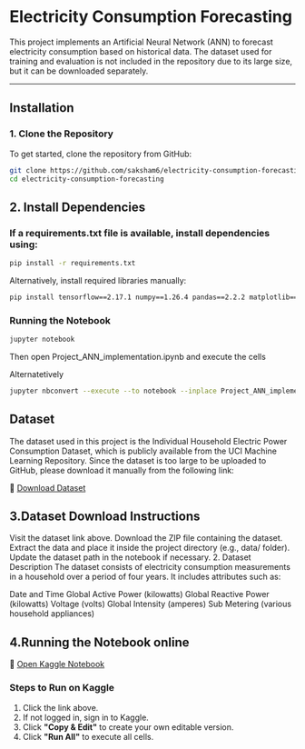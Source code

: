 # Electricity Consumption Forecasting

This project implements an Artificial Neural Network (ANN) to forecast electricity consumption based on historical data. The dataset used for training and evaluation is not included in the repository due to its large size, but it can be downloaded separately.

---

## Installation

### 1. Clone the Repository
To get started, clone the repository from GitHub:

```bash
git clone https://github.com/saksham6/electricity-consumption-forecasting.git
cd electricity-consumption-forecasting

```
## 2. Install Dependencies

### If a requirements.txt file is available, install dependencies using:

```bash
pip install -r requirements.txt

```

Alternatively, install required libraries manually:

```bash
pip install tensorflow==2.17.1 numpy==1.26.4 pandas==2.2.2 matplotlib==3.7.5 scikit-learn==1.2.2 pmdarima==2.0.4 statsmodels==0.14.4 holidays==0.63
```

### Running the Notebook

```bash
jupyter notebook

```
Then open Project_ANN_implementation.ipynb and execute the cells

Alternatetively 

``` bash
jupyter nbconvert --execute --to notebook --inplace Project_ANN_implementation.ipynb
```

## Dataset
The dataset used in this project is the Individual Household Electric Power Consumption Dataset, which is publicly available from the UCI Machine Learning Repository. Since the dataset is too large to be uploaded to GitHub, please download it manually from the following link:

🔗 [Download Dataset](https://archive.ics.uci.edu/dataset/235/individual+household+electric+power+consumption)

## 3.Dataset Download Instructions
Visit the dataset link above.
Download the ZIP file containing the dataset.
Extract the data and place it inside the project directory (e.g., data/ folder).
Update the dataset path in the notebook if necessary.
2. Dataset Description
The dataset consists of electricity consumption measurements in a household over a period of four years. It includes attributes such as:

Date and Time
Global Active Power (kilowatts)
Global Reactive Power (kilowatts)
Voltage (volts)
Global Intensity (amperes)
Sub Metering (various household appliances)

## 4.Running the Notebook online
🔗 [Open Kaggle Notebook](https://www.kaggle.com/code/sakshamshah/notebook2265cbf93c/edit)

### **Steps to Run on Kaggle**
1. Click the link above.
2. If not logged in, sign in to Kaggle.
3. Click **"Copy & Edit"** to create your own editable version.
4. Click **"Run All"** to execute all cells.
